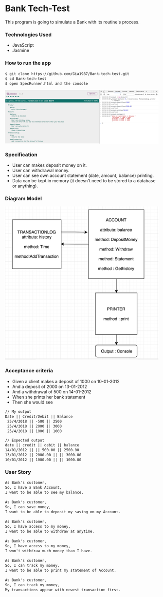 # Bank Tech-Test
 This program is going to simulate a Bank with its routine's process.

### Technologies Used
 - JavaScript
 - Jasmine


### How to run the app
```
$ git clone https://github.com/Gia1987/Bank-tech-test.git
$ cd Bank-tech-test
$ open SpecRunner.html and the console
```
![alt-text](test.png)

### Specification
- User can makes deposit money on it.
- User can withdrawal money.
- User can see own account statement (date, amount, balance) printing.
- Data can be kept in memory (it doesn't need to be stored to a database or anything).

### Diagram Model

![alt-text](Diagram.png)

### Acceptance criteria
- Given a client makes a deposit of 1000 on 10-01-2012
- And a deposit of 2000 on 13-01-2012
- And a withdrawal of 500 on 14-01-2012
- When she prints her bank statement
- Then she would see

```
// My output
Date || Credit/Debit || Balance
 25/4/2018 || -500 || 2500
 25/4/2018 || 2000 || 3000
 25/4/2018 || 1000 || 1000
```
```
// Expected output
date || credit || debit || balance
14/01/2012 || || 500.00 || 2500.00
13/01/2012 || 2000.00 || || 3000.00
10/01/2012 || 1000.00 || || 1000.00
```


### User Story
```
As Bank's customer,
So, I have a Bank Account,
I want to be able to see my balance.

As Bank's customer,
So, I can save money,
I want to be able to deposit my saving on my Account.

As Bank's customer,
So, I have access to my money,
I want to be able to withdraw at anytime.

As Bank's customer,
So, I have access to my money,
I won't withdraw much money than I have.

As Bank's customer,
So, I can track my money,
I want to be able to print my statement of Account.

As Bank's customer,
So, I can track my money,
My transactions appear with newest transaction first.

```
